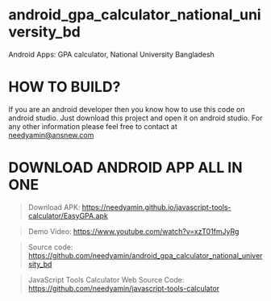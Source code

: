 # android_gpa_calculator_national_university_bd
Android Apps: GPA calculator, National University Bangladesh

# HOW TO BUILD?
If you are an android developer then you know how to use this code on android studio. Just download this project and open it on android studio. For any other information please feel free to contact at needyamin@ansnew.com

# DOWNLOAD ANDROID APP ALL IN ONE
> Download APK: https://needyamin.github.io/javascript-tools-calculator/EasyGPA.apk

> Demo Video: https://www.youtube.com/watch?v=xzT01fmJyRg

> Source code: https://github.com/needyamin/android_gpa_calculator_national_university_bd

> JavaScript Tools Calculator Web Source Code: https://github.com/needyamin/javascript-tools-calculator
